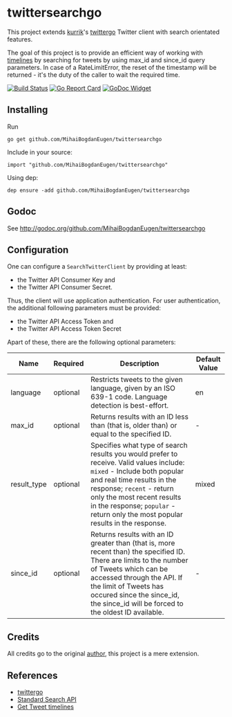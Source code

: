 twittersearchgo
=========
This project extends [kurrik](https://github.com/kurrik)'s [twittergo](https://github.com/kurrik/twittergo) Twitter client with search orientated features.

The goal of this project is to provide an efficient way of working with [timelines](https://developer.twitter.com/en/docs/tweets/timelines/guides/working-with-timelines) by searching for tweets by using max_id and since_id query parameters.
In case of a RateLimitError, the reset of the timestamp will be returned - it's the duty of the caller to wait the required time.

[![Build Status](https://travis-ci.org/MihaiBogdanEugen/twittersearchgo.svg?branch=master)](https://travis-ci.org/MihaiBogdanEugen/twittersearchgo) [![Go Report Card](https://goreportcard.com/badge/github.com/MihaiBogdanEugen/twittersearchgo)](https://goreportcard.com/report/github.com/MihaiBogdanEugen/twittersearchgo) [![GoDoc Widget]][GoDoc]

[GoDoc]: https://godoc.org/github.com/MihaiBogdanEugen/twittersearchgo
[GoDoc Widget]: https://godoc.org/github.com/MihaiBogdanEugen/twittersearchgo?status.svg

Installing
----------
Run

    go get github.com/MihaiBogdanEugen/twittersearchgo

Include in your source:

    import "github.com/MihaiBogdanEugen/twittersearchgo"
    
Using dep:

    dep ensure -add github.com/MihaiBogdanEugen/twittersearchgo

Godoc
-----
See http://godoc.org/github.com/MihaiBogdanEugen/twittersearchgo

Configuration
-----

One can configure a `SearchTwitterClient` by providing at least:
- the Twitter API Consumer Key and
- the Twitter API Consumer Secret.

Thus, the client will use application authentication. For user authentication, the additional following parameters must be provided:
- the Twitter API Access Token and
- the Twitter API Access Token Secret

Apart of these, there are the following optional parameters:

| Name | Required | Description | Default Value | 
| ------------- | ------------- | ------------- | ------------- |
| language | optional | Restricts tweets to the given language, given by an ISO 639-1 code. Language detection is best-effort. | en |
| max_id | optional | Returns results with an ID less than (that is, older than) or equal to the specified ID. | - |
| result_type | optional | Specifies what type of search results you would prefer to receive. Valid values include: `mixed` - Include both popular and real time results in the response; `recent` - return only the most recent results in the response; `popular` - return only the most popular results in the response. | mixed |
| since_id | optional | Returns results with an ID greater than (that is, more recent than) the specified ID. There are limits to the number of Tweets which can be accessed through the API. If the limit of Tweets has occured since the since_id, the since_id will be forced to the oldest ID available. | - |


Credits
-----
All credits go to the original [author](https://github.com/kurrik), this project is a mere extension.

References
-----
- [twittergo](https://github.com/kurrik/twittergo)
- [Standard Search API](https://developer.twitter.com/en/docs/tweets/search/api-reference/get-search-tweets)
- [Get Tweet timelines](https://developer.twitter.com/en/docs/tweets/timelines/guides/working-with-timelines)
